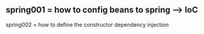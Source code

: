 spring001 = how to config beans to spring --> IoC
----------------------------------------------------
spring002 = how to define the constructor dependency injection
